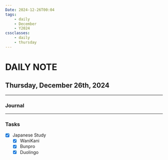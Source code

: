 ```yaml
---
Date: 2024-12-26T00:04
tags:
    - daily
    - December
    - Y2024
cssclasses:
    - daily
    - thursday
---
```

# DAILY NOTE
## Thursday, December 26th, 2024
***
### Journal

***
### Tasks
- [x] Japanese Study
    - [x] WaniKani
    - [x] Bunpro
    - [x] Duolingo